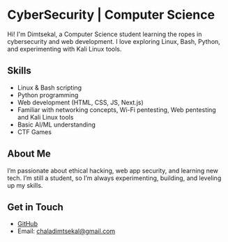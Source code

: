 # CyberSecurity | Computer Science

Hi! I'm Dimtsekal, a Computer Science student learning the ropes in cybersecurity and web development. 
I love exploring Linux, Bash, Python, and experimenting with Kali Linux tools.  

## Skills
- Linux & Bash scripting  
- Python programming  
- Web development (HTML, CSS, JS, Next.js)  
- Familiar with networking concepts, Wi-Fi pentesting, Web pentesting and Kali Linux tools  
- Basic AI/ML understanding
- CTF Games

## About Me
I’m passionate about ethical hacking, web app security, and learning new tech. 
I’m still a student, so I’m always experimenting, building, and leveling up my skills.  

## Get in Touch
- [GitHub](https://github.com/kalchan12)  
- Email: chaladimtsekal@gmail.com 

